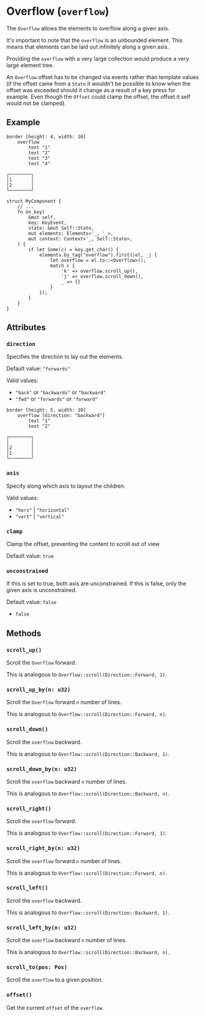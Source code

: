 # Overflow (`overflow`)

The `Overflow` allows the elements to overflow along a given axis.

It's important to note that the `overflow` is an unbounded element.
This means that elements can be laid out infinitely along a given axis.

Providing the `overflow` with a very large collection would produce a very large element tree.

An `Overflow` offset has to be changed via events rather than template values (if
the offset came from a `State` it wouldn't be possible to know when the offset
was exceeded should it change as a result of a key press for example. Even though the
`Offset` could clamp the offset, the offset it self would not be clamped).

## Example

```
border [height: 4, width: 10]
    overflow
        text "1"
        text "2"
        text "3"
        text "4"
```
```
┌────────┐
│1       │
│2       │
└────────┘
```

```rust,ignore
struct MyComponent {
    // ...
    fn on_key(
        &mut self,
        key: KeyEvent,
        state: &mut Self::State,
        mut elements: Elements<'_, '_>,
        mut context: Context<'_, Self::State>,
    ) {
        if let Some(c) = key.get_char() {
            elements.by_tag("overflow").first(|el, _| {
                let overflow = el.to::<Overflow>();
                match c {
                    'k' => overflow.scroll_up(),
                    'j' => overflow.scroll_down(),
                    _ => {}
                }
            });
        }
    }
}
```

## Attributes

### `direction`

Specifies the direction to lay out the elements.

Default value: `"forwards"`

Valid values:
* `"back"` or `"backwards"` or `"backward"`
* `"fwd"` or `"forwards"` or `"forward"`

```
border [height: 5, width: 10]
    overflow [direction: "backward"]
        text "1"
        text "2"
```
```
┌────────┐
│        │
│2       │
│1       │
└────────┘
```

### `axis`

Specify along which axis to layout the children.

Valid values:

* `"horz"` | `"horizontal"`
* `"vert"` | `"vertical"`

### `clamp`

Clamp the offset, preventing the content to scroll out of view

Default value: `true`

### `unconstrained`

If this is set to true, both axis are unconstrained.
If this is false, only the given axis is unconstrained.

Default value: `false`


* `false`

## Methods

### `scroll_up()`

Scroll the `Overflow` forward.

This is analogous to `Overflow::scroll(Direction::Forward, 1)`.

### `scroll_up_by(n: u32)`

Scroll the `Overflow` forward `n` number of lines.

This is analogous to `Overflow::scroll(Direction::Forward, n)`.

### `scroll_down()`

Scroll the `overflow` backward.

This is analogous to `Overflow::scroll(Direction::Backward, 1)`.

### `scroll_down_by(n: u32)`

Scroll the `overflow` backward `n` number of lines.

This is analogous to `Overflow::scroll(Direction::Backward, n)`.

### `scroll_right()`

Scroll the `overflow` forward.

This is analogous to `Overflow::scroll(Direction::Forward, 1)`.

### `scroll_right_by(n: u32)`

Scroll the `overflow` forward `n` number of lines.

This is analogous to `Overflow::scroll(Direction::Forward, n)`.

### `scroll_left()`

Scroll the `overflow` backward.

This is analogous to `Overflow::scroll(Direction::Backward, 1)`.

### `scroll_left_by(n: u32)`

Scroll the `overflow` backward `n` number of lines.

This is analogous to `Overflow::scroll(Direction::Backward, n)`.

### `scroll_to(pos: Pos)`

Scroll the `overflow` to a given position.

### `offset()`

Get the current `offset` of the `overflow`.
